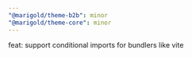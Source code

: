 ```yaml
---
"@marigold/theme-b2b": minor
"@marigold/theme-core": minor
---
```


feat: support conditional imports for bundlers like vite
